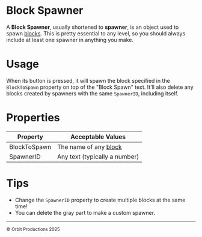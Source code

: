 # Block Spawner
A **Block Spawner**, usually shortened to **spawner**, is an object used to spawn [blocks](/objects/block). This is pretty essential to any level, so you should always include at least one spawner in anything you make.

# Usage
When its button is pressed, it will spawn the block specified in the `BlockToSpawn` property on top of the "Block Spawn" text. It'll also delete any blocks created by spawners with the same `SpawnerID`, including itself.

# Properties
|Property    |Acceptable Values                      |
|------------|---------------------------------------|
|BlockToSpawn|The name of any [block](/objects/block)|
|SpawnerID   |Any text (typically a number)          |

# Tips
* Change the `SpawnerID` property to create multiple blocks at the same time!
* You can delete the gray part to make a custom spawner.

---

<sup>© Orbit Productions 2025</sup>
